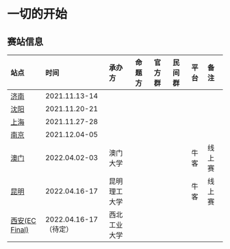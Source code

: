 # 一切的开始

## 赛站信息

| 站点                      | 时间                  | 承办方       | 命题方 | 官方群 | 民间群 | 平台 | 备注   |
| :------------------------ | :-------------------- | :----------- | :----- | :----- | :----- | :--- | :----- |
| [济南](./jinan.md)        | 2021.11.13-14         |              |        |        |        |      |        |
| [沈阳](./shenyang.md)     | 2021.11.20-21         |              |        |        |        |      |        |
| [上海](./shanghai.md)     | 2021.11.27-28         |              |        |        |        |      |        |
| [南京](./nanjing.md)      | 2021.12.04-05         |              |        |        |        |      |        |
| [澳门](./macau.md)        | 2022.04.02-03         | 澳门大学     |        |        |        | 牛客 | 线上赛 |
| [昆明](./kunming.md)      | 2022.04.16-17         | 昆明理工大学 |        |        |        | 牛客 | 线上赛 |
| [西安(EC Final)](./ec.md) | 2022.04.16-17（待定） | 西北工业大学 |        |        |        |      |        |
